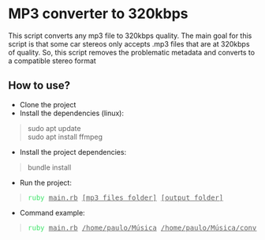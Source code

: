 # MP3 converter to 320kbps

This script converts any mp3 file to 320kbps quality.
The main goal for this script is that some car stereos only accepts .mp3 files that are at 320kbps of quality.
So, this script removes the problematic metadata and converts to a compatible stereo format


## How to use?

- Clone the project
- Install the dependencies (linux):
> sudo apt update                                             
> sudo apt install ffmpeg
- Install the project dependencies:
> bundle install
- Run the project:
> <pre><font color="#42E66C">ruby</font> <u style="text-decoration-style:single">main.rb</u> <u style="text-decoration-style:single">[mp3 files folder]</u> <u style="text-decoration-style:single">[output folder]</u></pre>
- Command example:
> <pre><font color="#42E66C">ruby</font> <u style="text-decoration-style:single">main.rb</u> <u style="text-decoration-style:single">/home/paulo/Música</u> <u style="text-decoration-style:single">/home/paulo/Música/converted</u></pre>
